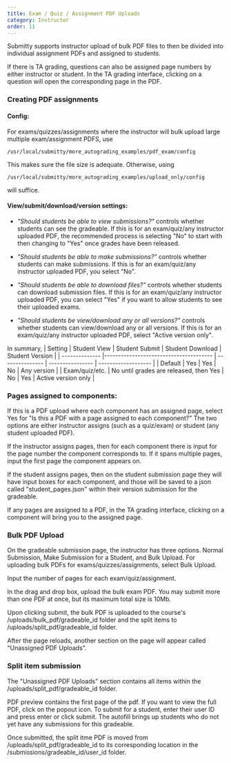 ```yaml
---
title: Exam / Quiz / Assignment PDF Uploads
category: Instructor
order: 11
---
```


Submitty supports instructor upload of bulk PDF files to then be divided into individual assignment PDFs and assigned to students.

If there is TA grading, questions can also be assigned page numbers by either instructor or student. In the TA grading interface, clicking on a question will open the corresponding page in the PDF.

### Creating PDF assignments

#### Config:

For exams/quizzes/assignments where the instructor will bulk upload large multiple exam/assignment PDFS, use
```
/usr/local/submitty/more_autograding_examples/pdf_exam/config
```
This makes sure the file size is adequate. Otherwise, using 
```
/usr/local/submitty/more_autograding_examples/upload_only/config
```
will suffice.

#### View/submit/download/version settings:

* _"Should students be able to view submissions?"_ controls whether students can see the gradeable. If this is for an exam/quiz/any instructor uploaded PDF, the recommended process is selecting "No" to start with then changing to "Yes" once grades have been released. 

* _"Should students be able to make submissions?"_ controls whether students can make submissions. If this is for an exam/quiz/any instructor uploaded PDF, you select "No". 

* _"Should students be able to download files?"_ controls whether students can download submission files. If this is for an exam/quiz/any instructor uploaded PDF, you can select "Yes" if you want to allow students to see their uploaded exams. 

* _"Should students be view/download any or all versions?"_ controls whether students can view/download any or all versions. If this is for an exam/quiz/any instructor uploaded PDF, select "Active version only".

In summary,
| Setting        | Student View                           | Student Submit  | Student Download | Student Version     |
| -------------- |--------------------------------------- | --------------- | ---------------- | ------------------- |
| Default        | Yes                                    | Yes             | No               | Any version         | 
| Exam/quiz/etc. | No until grades are released, then Yes | No              | Yes              | Active version only |


### Pages assigned to components:

If this is a PDF upload where each component has an assigned page, select Yes for "Is this a PDF with a page assigned to each component?"
The two options are either instructor assigns (such as a quiz/exam) or student (any student uploaded PDF).

If the instructor assigns pages, then for each component there is input for the page number the component corresponds to. If it spans multiple pages, input the first page the component appears on.

If the student assigns pages, then on the student submission page they will have input boxes for each component, and those will be saved to a json called "student_pages.json" within their version submission for the gradeable.

If any pages are assigned to a PDF, in the TA grading interface, clicking on a component will bring you to the assigned page.

### Bulk PDF Upload

On the gradeable submission page, the instructor has three options. Normal Submission, Make Submission for a Student, and Bulk Upload.
For uploading bulk PDFs for exams/quizzes/assignments, select Bulk Upload.

Input the number of pages for each exam/quiz/assignment.

In the drag and drop box, upload the bulk exam PDF. You may submit more than one PDF at once, but its maximum total size is 10Mb.

Upon clicking submit, the bulk PDF is uploaded to the course's /uploads/bulk_pdf/gradeable_id folder and the split items to /uploads/split_pdf/gradeable_id folder.

After the page reloads, another section on the page will appear called "Unassigned PDF Uploads".

### Split item submission

The "Unassigned PDF Uploads" section contains all items within the /uploads/split_pdf/gradeable_id folder.

PDF preview contains the first page of the pdf. If you want to view the full PDF, click on the popout icon.
To submit for a student, enter their user ID and press enter or click submit. The autofill brings up students who do not yet have any submissions for this gradeable.

Once submitted, the split itme PDF is moved from /uploads/split_pdf/gradeable_id to its corresponding location in the /submissions/gradeable_id/user_id folder. 
